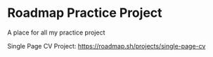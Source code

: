 # Roadmap Practice Project
A place for all my practice project

Single Page CV Project: https://roadmap.sh/projects/single-page-cv
